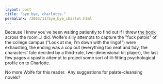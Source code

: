 ```yaml
---
layout: post
title: "bye bye, charlotte."
permalink: /2005/11/bye_bye_charlot.html
---
```


Because I know you've been waiting patiently to find out if I threw [the book](http://sippey.typepad.com/filtered/2005/11/i_am_getting_an.html) across the room...I did. Wolfe's silly attempts to capture the "fuck patois" of the college campus ("Look at me, I'm down with the lingo!") were exhausting, the ending was a cop out (everything too neat and tidy, the characters' fate decided by a third-rate, two-dimensional bit player), the last few pages a spastic attempt to project some sort of ill-fitting psychological profile on to Charlotte.

No more Wolfe for this reader.  Any suggestions for palate-cleansing novels?